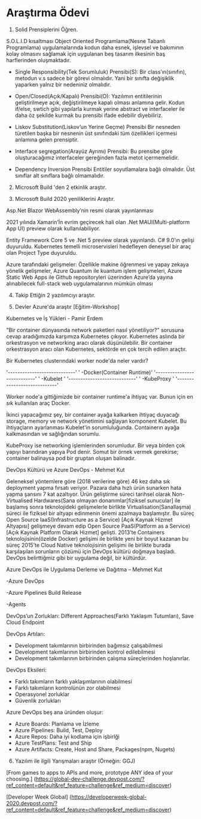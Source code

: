 # Araştırma Ödevi


1. Solid Prensiplerini Öğren.

S.O.L.I.D kısaltması Object Oriented Programlama(Nesne Tabanlı Programlama) uygulamalarında kodun daha esnek, işlevsel ve bakımının kolay olmasını sağlamak için uygulanan beş tasarım ilkesinin baş harflerinden oluşmaktadır.

- Single Responsibility(Tek Sorumluluk) Prensibi(S):
Bir class’ın(sınıfın), metodun v.s sadece bir görevi olmalıdır. Yani bir sınıfta değişiklik yaparken yalnız bir nedeniniz olmalıdır.

- Open/Closed(Açık/Kapalı) Prensibi(O):
Yazılımın entitilerinin geliştirilmeye açık, değiştirilmeye kapalı olması anlamına gelir. Kodun if/else, swtich gibi yapılarla kurmak yerine abstract ve interfaceler ile daha öz şekilde kurmak bu prensibi ifade edebilir diyebiliriz.  

- Liskov Substitution(Liskov’un Yerine Geçme) Prensibi
Bir nesneden türetilen başka bir nesnenin üst sınıfındaki tüm özellikleri içermesi anlamına gelen prensiptir.

- Interface segregation(Arayüz Ayrımı) Prensibi:
Bu prensibe göre oluşturacağımız interfaceler gereğinden fazla metot içermemelidir. 

- Dependency Inversion Prensibi
Entitiler soyutlamalara bağlı olmalıdır. Üst sınıflar alt sınıflara bağlı olmamalıdır.

2. Microsoft Build 'den 2 etkinlik araştır.

[The bleeding edge of modern web apps on Azure]: (https://mybuild.microsoft.com/sessions/6769011f-744e-4c36-84a2-49b715be0c80?source=sessions)

[Modern Web UI with Blazor WebAssembly]: (https://mybuild.microsoft.com/sessions/7e6c0b6e-36b9-4b9b-a409-a0960f67531f?source=sessions) 

3. Microsoft Build 2020 yeniliklerini Araştır.

Asp.Net Blazor WebAssembly’nin resmi olarak yayınlanması

2021 yılında Xamarin’İn evrim geçirecek hali olan .Net MAUI(Multi-platform App UI) preview olarak kullanılabiliyor.

Entity Framework Core 5 ve .Net 5 preview olarak yayınlandı. C# 9.0’ın gelişi duyuruldu. Kubernetes temelli microservisleri hedefleyen deneysel bir araç olan Project Type duyuruldu.

Azure tarafındaki gelişmeler: Özellikle makine öğrenmesi ve yapay zekaya yönelik gelişmeler, Azure Quantum ile kuantum işlem gelişmeleri, Azure Static Web Apps ile Github repositoryleri üzerinden Azure’da yayına alınabilecek full-stack web uygulamalarının mümkün olması

4. Takip Ettiğin 2 yazılımcıyı araştır.

[Bora Kaşmer]: (http://www.borakasmer.com/) 

[Engin Demiroğ]: (https://github.com/engindemirog)

5. Devler Azure'da araştır [Eğitim-Workshop]

  Kubernetes ve İş Yükleri - Pamir Erdem
  
  "Bir container dünyasında network paketleri nasıl yönetiliyor?" sorusuna cevap aradığımızda karşımıza Kubernetes çıkıyor.
  Kubernetes aslında bir orkestrasyon ve networking aracı olarak düşünülebilir. Bir container orkestrasyon aracı olan Kubernetes,
  sektörde en çok tercih edilen araçtır. 
  
  Bir Kubernetes clusterındaki worker node'da neler vardır? 
  
  '----------------------------'
  '  -Docker(Container Runtime)'
  '----------------------------'
  '  -Kubelet                  '
  '----------------------------'
  '  -KubeProxy                '
  '----------------------------'
  
  Worker node'a gittiğimizde bir container runtime'a ihtiyaç var. Bunun için en sık kullanılan araç Docker.
  
  İkinci yapacağımız şey, bir container ayağa kalkarken ihtiyaç duyacağı storage, memory ve network yönetimini sağlayan komponent  Kubelet. Bu ihtiyaçların ayarlanması Kubelet'in sorumluluğunda. Containerın ayağa kalkmasından ve sağlığından sorumlu.
  
  KubeProxy ise networking işlemlerinden sorumludur.
Bir veya birden çok yapıyı barındıran yapıya Pod denir. Somut bir örnek vermek gerekirse; container balinaysa pod bir gruptan oluşan balinadır.  
  
  DevOps Kültürü ve Azure DevOps - Mehmet Kut
  
Geleneksel yöntemlere göre (2018 verilerine göre) 46 kez daha sık deployment yapma fırsatı veriyor. Pazara daha hızlı ürün sunarken hata yapma şansını 7 kat azaltıyor.
Ürün geliştirme süreci tarihsel olarak Non-Virtualised Hardwares(Sana olmayan donanımlar[fiziksel sunucular] ile başlamış sonra teknolojideki gelişmelerle birlikte Virtualisation(Sanallaşma) süreci ile fiziksel bir altyapı edinmenin önemi azalmaya başlamıştır. Bu süreç Open Source IaaS(Infrastructure as a Service) [Açık Kaynak Hizmet Altyapısı] gelişmeye devam edip Open Source PaaS(Platform as a Service) [Açık Kaynak Platform Olarak Hizmet] gelişti. 2013’te Containers teknolojisinin(özelde Docker) gelişimi ile birlikte yeni bir boyut kazanan bu süreç 2015’te Cloud Native teknolojisinin gelişimi ile birlikte burada karşılaşılan sorunların çözümü için DevOps kültürü doğmaya başladı. DevOps belirttiğmiz gibi bir uygulama değil, bir kültürdür. 

Azure DevOps ile Uygulama Derleme ve Dağıtma – Mehmet Kut

-Azure DevOps

-Azure Pipelines
  Build
  Release

-Agents

DevOps’un Zorlukları: Different Approaches(Farklı Yaklaşım Tutumları), Save Cloud Endpoint

DevOps Artıları:
-	Development takımlarının birbirinden bağımsız çalışabilmesi
-	Development takımlarının birbirinden kontrol edilebilmesi
-	Development takımlarının birbirinden çalışma süreçlerinden hoşlanırlar.

DevOps Eksileri:
-	Farklı takımların farklı yaklaşımlarının olabilmesi
-	Farklı takımların kontrolünün zor olabilmesi
-	Operasyonel zorluklar
-	Güvenlik zorlukları

Azure DevOps beş ana üründen oluşur:
-	Azure Boards: Planlama ve İzleme
-	Azure Pipelines: Build, Test, Deploy
-	Azure Repos: Daha iyi kodlama için işbirlği
-	Azure TestPlans: Test and Ship
-	Azure Artifacts: Create, Host and Share, Packages(npm, Nugets)

6. Yazılım ile ilgili Yarışmaları araştır (Örneğin: GGJ)

[From games to apps to APIs and more, prototype ANY idea of your choosing.]
(https://global-dev-challenge.devpost.com/?ref_content=default&ref_feature=challenge&ref_medium=discover) 

[Developer Week Global]
(https://developerweek-global-2020.devpost.com/?ref_content=default&ref_feature=challenge&ref_medium=discover)


